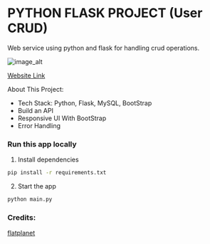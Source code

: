 # PYTHON FLASK PROJECT (User CRUD)

Web service using python and flask for handling crud operations.

![image_alt](https://github.com/p-sher4win/Flasker-DB-CURD/blob/d4de052a85e5246cf24a2e6c2cd290c36db90a4f/static/images/flasker-proj.png)

[Website Link](https://flask-crud-proj.onrender.com)

About This Project:
- Tech Stack: Python, Flask, MySQL, BootStrap
- Build an API
- Responsive UI With BootStrap
- Error Handling

### Run this app locally
1. Install dependencies
```bash
pip install -r requirements.txt
```
2. Start the app
```bash
python main.py
```

### Credits:

[flatplanet](https://github.com/flatplanet/flasker)
